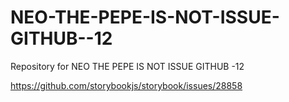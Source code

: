 # NEO-THE-PEPE-IS-NOT-ISSUE-GITHUB--12
Repository for NEO THE PEPE IS NOT ISSUE GITHUB -12

https://github.com/storybookjs/storybook/issues/28858

